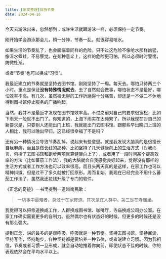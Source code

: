 ```yaml
---
title: [旧文整理]保持节奏
date: 2024-04-16
---
```


今天去游泳出来，忽然想到：或许生活就跟游泳一样，必须保持一定节奏。

刚开始学会游泳那会儿，稍一分神，节奏一乱，就很容易呛水。

如果生活的节奏乱了，也会面临着同样的危险。只不过这危险不像呛水那样凶猛，像温水煮蛙，不易察觉。在某种意义上，这样的危险更可怕。所以必须时时警惕，防微杜渐。

或者“节奏”也可以换成“习惯”。

我最近建立的节奏就是坚持去图书馆。刚刚坚持了一周。每天去。哪怕只待两三个小时。重点是保证**没有特殊情况就去**。去了自然就会做事，哪怕状态不是最好，哪怕效率不高。有几次，虽然被无聊的工作折磨得十分痛苦，却还是一不做二不休地待到图书馆停止服务的广播响起。

当然，我并不是最近才发现在图书馆效率高。不过之前对自己的要求很宽松，比如下雨天一般就不出门了。你知道的，上海下雨实在太频繁了。所以我现在对自己的新要求是，只要别人还能出门上班，我就能出门去图书馆。跟那些早出晚归上班的人相比，我可以晚出早归，这已经很幸福了不是吗？

还有另一种情况会导致节奏乱掉。说起来有些意思。就是我发现大脑真的是很擅长自我麻痹，而且是做长线的那种。比如坚持了几天健康向上的生活方式（对我而言，包括了去图书馆和跑步两项就算健康向上了），或者用了一段时间某个提高效率的方法（比如蕃茄工作法），我的大脑就会自我感觉良好起来，觉得没有那样的生活方式或者工作方法也可以效率很高。而且头两天真的是这样，在家工作也可以精神抖擞。但是过不了多久就被打回原形。周而复始。我现在已经完全不用什么蕃茄工作法了，虽然我还花钱升级了专门的软件。

《正念的奇迹》一书里提到一道越南民歌：
>一切事中最难者，莫过于在家修道。其次是在人群中。第三是在寺庙里。

我觉得可以把修道换成工作，人群换成图书馆、咖啡厅，寺庙换成公司办公室。在家工作确实需要更多的自制力。虽然偶尔也有状态好的时候，但更多的时候还是没有那么强大。

提到正念，讲的最多的是观呼吸，呼吸就是一种节奏。坚持去图书馆，坚持阅读，坚持写作，坚持跑步，各种坚持都是要培养一种节律，或者说建立习惯。因为我相信，节奏或者习惯一旦形成，就会自动地推着你向前，即使状态不佳的时候，你的表现依然会在平均水平以上。
